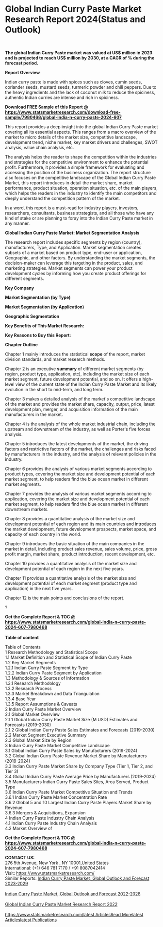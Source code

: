 <h1>Global Indian Curry Paste Market Research Report 2024(Status and Outlook)</h1><br/><p><strong>The global Indian Curry Paste market was valued at US$ million in 2023 and is projected to reach US$ million by 2030, at a <strong>CAGR</strong> of % during the forecast period.</strong></p><p><strong>Report Overview</strong></p><p>Indian curry paste is made with spices such as cloves, cumin seeds, coriander seeds, mustard seeds, turmeric powder and chili peppers. Due to the heavy ingredients and the lack of coconut milk to reduce the spiciness, authentic Indian curries are intense and rich in spiciness.</p><p><strong>Download FREE Sample of this Report @ <a href="https://www.statsmarketresearch.com/download-free-sample/7980468/global-india-n-curry-paste-2024-607">https://www.statsmarketresearch.com/download-free-sample/7980468/global-india-n-curry-paste-2024-607</a></strong></p><p>This report provides a deep insight into the global Indian Curry Paste market covering all its essential aspects. This ranges from a macro overview of the market to micro details of the market size, competitive landscape, development trend, niche market, key market drivers and challenges, SWOT analysis, value chain analysis, etc.</p><p>The analysis helps the reader to shape the competition within the industries and strategies for the competitive environment to enhance the potential profit. Furthermore, it provides a simple framework for evaluating and accessing the position of the business organization. The report structure also focuses on the competitive landscape of the Global Indian Curry Paste Market, this report introduces in detail the market share, market performance, product situation, operation situation, etc. of the main players, which helps the readers in the industry to identify the main competitors and deeply understand the competition pattern of the market.</p><p>In a word, this report is a must-read for industry players, investors, researchers, consultants, business strategists, and all those who have any kind of stake or are planning to foray into the Indian Curry Paste market in any manner.</p><p><strong>Global Indian Curry Paste Market: Market Segmentation Analysis</strong></p><p>The research report includes specific segments by region (country), manufacturers, Type, and Application. Market segmentation creates subsets of a market based on product type, end-user or application, Geographic, and other factors. By understanding the market segments, the decision-maker can leverage this targeting in the product, sales, and marketing strategies. Market segments can power your product development cycles by informing how you create product offerings for different segments.</p><p><strong>Key Company</strong></p><p><strong>Market Segmentation (by Type)</strong></p><p><strong>Market Segmentation (<strong>by Application</strong>)</strong></p><p><strong>Geographic Segmentation</strong></p><p><strong>Key Benefits of This Market Research:</strong></p><p><strong>Key <strong>Reasons to Buy</strong> this Report:</strong></p><p><strong>Chapter Outline</strong></p><p>Chapter 1 mainly introduces the statistical <strong>scope</strong> of the report, market division standards, and market research methods.</p><p>Chapter 2 is an executive <strong>summary</strong> of different market segments (by region, product type, application, etc), including the market size of each market segment, future development potential, and so on. It offers a high-level view of the current state of the Indian Curry Paste Market and its likely evolution in the short to mid-term, and long term.</p><p>Chapter 3 makes a detailed analysis of the market's competitive landscape of the market and provides the market share, capacity, output, price, latest development plan, merger, and acquisition information of the main manufacturers in the market.</p><p>Chapter 4 is the analysis of the whole market industrial chain, including the upstream and downstream of the industry, as well as Porter's five forces analysis.</p><p>Chapter 5 introduces the latest developments of the market, the driving factors and restrictive factors of the market, the challenges and risks faced by manufacturers in the industry, and the analysis of relevant policies in the industry.</p><p>Chapter 6 provides the analysis of various market segments according to product types, covering the market size and development potential of each market segment, to help readers find the blue ocean market in different market segments.</p><p>Chapter 7 provides the analysis of various market segments according to application, covering the market size and development potential of each market segment, to help readers find the blue ocean market in different downstream markets.</p><p>Chapter 8 provides a quantitative analysis of the market size and development potential of each region and its main countries and introduces the market development, future development prospects, market space, and capacity of each country in the world.</p><p>Chapter 9 introduces the basic situation of the main companies in the market in detail, including product sales revenue, sales volume, price, gross profit margin, market share, product introduction, recent development, etc.</p><p>Chapter 10 provides a quantitative analysis of the market size and development potential of each region in the next five years.</p><p>Chapter 11 provides a quantitative analysis of the market size and development potential of each market segment (product type and application) in the next five years.</p><p>Chapter 12 is the main points and conclusions of the report.</p><p>? </p><div><b>Get the Complete Report & TOC @ <a href="https://www.statsmarketresearch.com/global-india-n-curry-paste-2024-607-7980468">https://www.statsmarketresearch.com/global-india-n-curry-paste-2024-607-7980468</a></b></div><br><b>Table of content</b><p>Table of Contents<br />1 Research Methodology and Statistical Scope<br />1.1 Market Definition and Statistical Scope of Indian Curry Paste<br />1.2 Key Market Segments<br />1.2.1 Indian Curry Paste Segment by Type<br />1.2.2 Indian Curry Paste Segment by Application<br />1.3 Methodology & Sources of Information<br />1.3.1 Research Methodology<br />1.3.2 Research Process<br />1.3.3 Market Breakdown and Data Triangulation<br />1.3.4 Base Year<br />1.3.5 Report Assumptions & Caveats<br />2 Indian Curry Paste Market Overview<br />2.1 Global Market Overview<br />2.1.1 Global Indian Curry Paste Market Size (M USD) Estimates and Forecasts (2019-2030)<br />2.1.2 Global Indian Curry Paste Sales Estimates and Forecasts (2019-2030)<br />2.2 Market Segment Executive Summary<br />2.3 Global Market Size by Region<br />3 Indian Curry Paste Market Competitive Landscape<br />3.1 Global Indian Curry Paste Sales by Manufacturers (2019-2024)<br />3.2 Global Indian Curry Paste Revenue Market Share by Manufacturers (2019-2024)<br />3.3 Indian Curry Paste Market Share by Company Type (Tier 1, Tier 2, and Tier 3)<br />3.4 Global Indian Curry Paste Average Price by Manufacturers (2019-2024)<br />3.5 Manufacturers Indian Curry Paste Sales Sites, Area Served, Product Type<br />3.6 Indian Curry Paste Market Competitive Situation and Trends<br />3.6.1 Indian Curry Paste Market Concentration Rate<br />3.6.2 Global 5 and 10 Largest Indian Curry Paste Players Market Share by Revenue<br />3.6.3 Mergers & Acquisitions, Expansion<br />4 Indian Curry Paste Industry Chain Analysis<br />4.1 Indian Curry Paste Industry Chain Analysis<br />4.2 Market Overview of<br><div><b>Get the Complete Report & TOC @ <a href="https://www.statsmarketresearch.com/global-india-n-curry-paste-2024-607-7980468">https://www.statsmarketresearch.com/global-india-n-curry-paste-2024-607-7980468</a></b></div></p> <b>CONTACT US:</b><br>276 5th Avenue, New York , NY 10001,United States<br>International: (+1) 646 781 7170 / +91 8087042414<br>Visit: <a href="https://www.statsmarketresearch.com/">https://www.statsmarketresearch.com/</a><br>Similar Reports: <a href="https://www.statsmarketresearch.com/global-india-n-curry-paste-2024-607-7980468">Indian Curry Paste Market, Global Outlook and Forecast 2023-2029</a><br/><br/><a href="https://www.statsmarketresearch.com/global-india-n-curry-paste-2024-607-7980468">Indian Curry Paste Market, Global Outlook and Forecast 2022-2028</a><br/><br/><a href="https://www.statsmarketresearch.com/global-india-n-curry-paste-2024-607-7980468">Global Indian Curry Paste Market Research Report 2022</a><br/><br/><a href="https://gyeongbokgung.com">https://www.statsmarketresearch.com/</a><a href="https://hallyeomaritime.com">latest Articles</a><a href="https://jingwansa.com">Read More</a><a href=https://nguoiviet.jp/">latest Articles</a><a href="https://www.intelmarketresearch.com/">latest Publications</a>